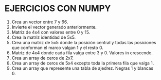 # EJERCICIOS CON NUMPY

1. Crea un vector entre 7 y 66.
2. Invierte el vector generado anteriormente.
3. Matriz de 4x4 con valores entre 0 y 15.
5. Crea la matriz identidad de 5x5.
6. Crea una matriz de 5x5 donde la posición central y todas las posiciones que conforman el marco valgan 1 y el resto 0.
7. Matriz de 4x4 donde cada fila valga entre 3 y 0. Valores in crescendo.
8. Crea un array de ceros de 2x7.
9. Crea un array de ceros de 5x4 excepto toda la primera fila que valga 1.
10. Crea un array que represente una tabla de ajedrez. Negras 1 y blancas 0.
